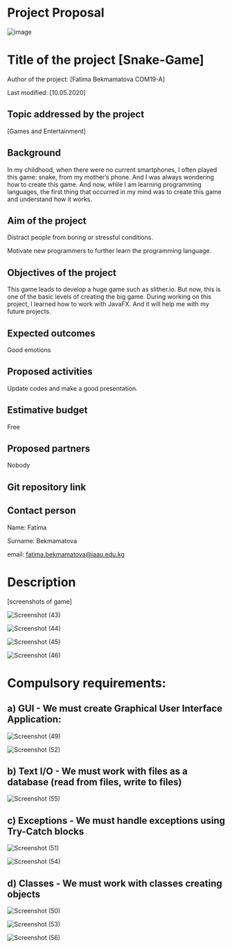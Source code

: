 # Project Proposal
![image](https://user-images.githubusercontent.com/57977808/81496625-b0812180-92da-11ea-85c8-70c39c4ed279.png)
# Title of the project [Snake-Game]
Author of the project: [Fatima Bekmamatova COM19-A]

Last modified: [10.05.2020]
## Topic addressed by the project
[Games and Entertainment]
## Background
In my childhood, when there were no current smartphones, I often played this game: snake, from my mother’s phone. And I was always wondering how to create this game. And now, while I am learning programming languages, the first thing that occurred in my mind was to create this game and understand how it works.
## Aim of the project
Distract people from boring or stressful conditions. 

Motivate new programmers to further learn the programming language.
## Objectives of the project
This game leads to develop a huge game such as slither.io. But now, this is one of the basic levels of creating the big game.
During working on this project, I learned how to work with JavaFX. And it will help me with my future projects.
## Expected outcomes
Good emotions
## Proposed activities
Update codes and make a good presentation.
## Estimative budget
Free
## Proposed partners
Nobody
## Git repository link
## Contact person
Name: Fatima

Surname: Bekmamatova

email: fatima.bekmamatova@iaau.edu.kg

# Description
[screenshots of game]

![Screenshot (43)](https://user-images.githubusercontent.com/57977808/81498529-4c188f00-92e7-11ea-9296-f663d35157d6.png)

![Screenshot (44)](https://user-images.githubusercontent.com/57977808/81498575-87b35900-92e7-11ea-8fb2-8e07bfe6ea6c.png)

![Screenshot (45)](https://user-images.githubusercontent.com/57977808/81498577-8b46e000-92e7-11ea-9893-56ac28f4d177.png)

![Screenshot (46)](https://user-images.githubusercontent.com/57977808/81498579-8eda6700-92e7-11ea-9fec-ed730ef2c01b.png)

# Compulsory requirements:
## a)  GUI - We must create Graphical User Interface Application:
![Screenshot (49)](https://user-images.githubusercontent.com/57977808/81499410-4cb42400-92ed-11ea-8550-b345b0a4d055.png)

![Screenshot (52)](https://user-images.githubusercontent.com/57977808/81499413-52aa0500-92ed-11ea-9c08-4077466a50ae.png)
## b) Text I/O - We must work with files as a database (read from files, write to files)
![Screenshot (55)](https://user-images.githubusercontent.com/57977808/81499419-67869880-92ed-11ea-881c-40e210b22694.png)
## c) Exceptions - We must handle exceptions using Try-Catch blocks
![Screenshot (51)](https://user-images.githubusercontent.com/57977808/81499431-808f4980-92ed-11ea-9f40-8d98acb7c2c9.png)

![Screenshot (54)](https://user-images.githubusercontent.com/57977808/81499435-86852a80-92ed-11ea-850f-6ec975db55a5.png)
## d) Classes - We must work with classes creating objects
![Screenshot (50)](https://user-images.githubusercontent.com/57977808/81499442-9735a080-92ed-11ea-8457-82267d2eee83.png)

![Screenshot (53)](https://user-images.githubusercontent.com/57977808/81499447-9a309100-92ed-11ea-9582-167777ed111d.png)

![Screenshot (56)](https://user-images.githubusercontent.com/57977808/81499450-9c92eb00-92ed-11ea-84af-52c15812fa2f.png)
